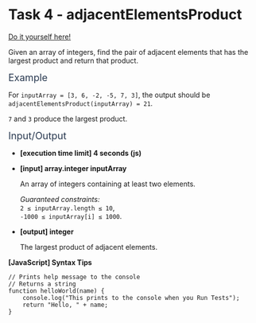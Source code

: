 # Task 4 - adjacentElementsProduct

[Do it yourself here!](https://app.codesignal.com/arcade/intro/level-2/xzKiBHjhoinnpdh6m)

<div class="markdown -arial"><p>Given an array of integers, find the pair of adjacent elements that has the largest product and return that product.</p>
<p><span class="markdown--header" style="color:#2b3b52;font-size:1.4em">Example</span></p>
<p>For <code>inputArray = [3, 6, -2, -5, 7, 3]</code>, the output should be<br>
<code>adjacentElementsProduct(inputArray) = 21</code>.</p>
<p><code>7</code> and <code>3</code> produce the largest product.</p>
<p><span class="markdown--header" style="color:#2b3b52;font-size:1.4em">Input/Output</span></p>
<ul>
<li>
<p><strong>[execution time limit] 4 seconds (js)</strong></p>
</li>
<li>
<p><strong>[input] array.integer inputArray</strong></p>
<p>An array of integers containing at least two elements.</p>
<p><em>Guaranteed constraints:</em><br>
<code>2 ≤ inputArray.length ≤ 10</code>,<br>
<code>-1000 ≤ inputArray[i] ≤ 1000</code>.</p>
</li>
<li>
<p><strong>[output] integer</strong></p>
<p>The largest product of adjacent elements.</p>
</li>
</ul>
<p><strong>[JavaScript] Syntax Tips</strong></p>
<pre><code class="language-javascript"><span class="hljs-comment">// Prints help message to the console</span>
<span class="hljs-comment">// Returns a string</span>
<span class="hljs-function"><span class="hljs-keyword">function</span> <span class="hljs-title">helloWorld</span>(<span class="hljs-params">name</span>) </span>{
    <span class="hljs-built_in">console</span>.log(<span class="hljs-string">"This prints to the console when you Run Tests"</span>);
    <span class="hljs-keyword">return</span> <span class="hljs-string">"Hello, "</span> + name;
}

</code></pre>

</div>
